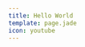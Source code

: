 ```yaml
---
title: Hello World
template: page.jade
icon: youtube
---
```

<div class="alerts">
<div success id="success">
</div>
<div error id="error">
</div>
</div>
